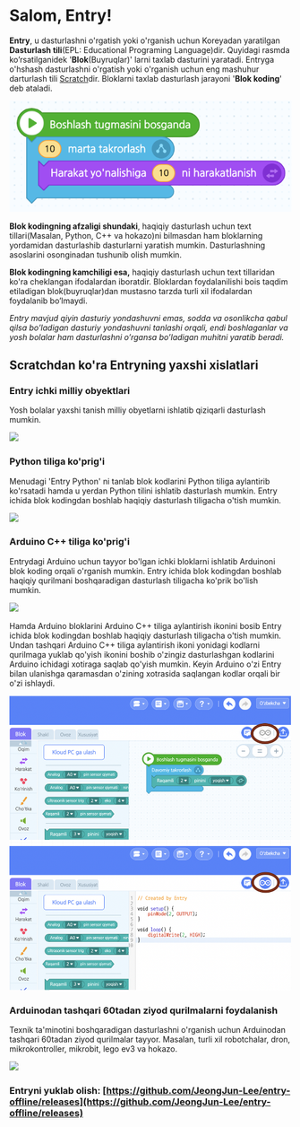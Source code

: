 # Salom, Entry!

**Entry**, u dasturlashni o'rgatish yoki o'rganish uchun Koreyadan yaratilgan **Dasturlash tili**\(EPL: Educational Programing Language\)dir. Quyidagi rasmda ko’rsatilganidek '**Blok**\(Buyruqlar\)' larni taxlab dasturini yaratadi. Entryga o'hshash dasturlashni o'rgatish yoki o'rganish uchun eng mashuhur darturlash tili [Scratch](https://scratch.mit.edu)dir. Bloklarni taxlab dasturlash jarayoni '**Blok koding**' deb ataladi.

![](.gitbook/assets/entry_block%20%281%29.png)

**Blok kodingning afzaligi shundaki**, haqiqiy dasturlash uchun text tillari\(Masalan, Python, C++ va hokazo\)ni bilmasdan ham bloklarning yordamidan dasturlashib dasturlarni yaratish mumkin. Dasturlashning asoslarini osonginadan tushunib olish mumkin.

**Blok kodingning kamchiligi esa,** haqiqiy dasturlash uchun text tillaridan ko'ra cheklangan ifodalardan iboratdir. Bloklardan foydalanilishi bois taqdim etiladigan blok\(buyruqlar\)dan mustasno tarzda turli xil ifodalardan foydalanib bo’lmaydi.

_Entry mavjud qiyin dasturiy yondashuvni emas, sodda va osonlikcha qabul qilsa bo’ladigan dasturiy yondashuvni tanlashi orqali, endi boshlaganlar va yosh bolalar ham dasturlashni o’rgansa bo’ladigan muhitni yaratib beradi._

## Scratchdan ko'ra Entryning yaxshi xislatlari

### Entry ichki milliy obyektlari

Yosh bolalar yaxshi tanish milliy obyetlarni ishlatib qiziqarli dasturlash mumkin.

![](.gitbook/assets/objects-selection.png)

### Python tiliga ko'prig'i

Menudagi 'Entry Python' ni tanlab blok kodlarini Python tiliga aylantirib ko'rsatadi hamda u yerdan Python tilini ishlatib dasturlash mumkin. Entry ichida blok kodingdan boshlab haqiqiy dasturlash tiligacha o'tish mumkin.

![](.gitbook/assets/python.png)

### Arduino C++ tiliga ko'prig'i

Entrydagi Arduino uchun tayyor bo'lgan ichki bloklarni ishlatib Arduinoni blok koding orqali o'rganish mumkin. Entry ichida blok kodingdan boshlab haqiqiy qurilmani boshqaradigan dasturlash tiligacha ko'prik bo'lish mumkin.

![](.gitbook/assets/arduino-coding.png)

Hamda Arduino bloklarini Arduino C++ tiliga aylantirish ikonini bosib Entry ichida blok kodingdan boshlab haqiqiy dasturlash tiligacha o'tish mumkin. Undan tashqari Arduino C++ tiliga aylantirish ikoni yonidagi kodlarni qurilmaga yuklab qo'yish ikonini boshib o'zingiz dasturlashgan kodlarini Arduino ichidagi xotiraga saqlab qo'yish mumkin. Keyin Arduino o'zi Entry bilan ulanishga qaramasdan o'zining xotrasida saqlangan kodlar orqali bir o'zi ishlaydi.

![](.gitbook/assets/entry_arduino.png)

### Arduinodan tashqari 60tadan ziyod qurilmalarni foydalanish

Texnik ta'minotini boshqaradigan dasturlashni o'rganish uchun Arduinodan tashqari 60tadan ziyod qurilmalar tayyor. Masalan, turli xil robotchalar, dron, mikrokontroller, mikrobit, lego ev3 va hokazo.

![](.gitbook/assets/hardwares.gif)

### Entryni yuklab olish: [https://github.com/JeongJun-Lee/entry-offline/releases](https://github.com/JeongJun-Lee/entry-offline/releases)

